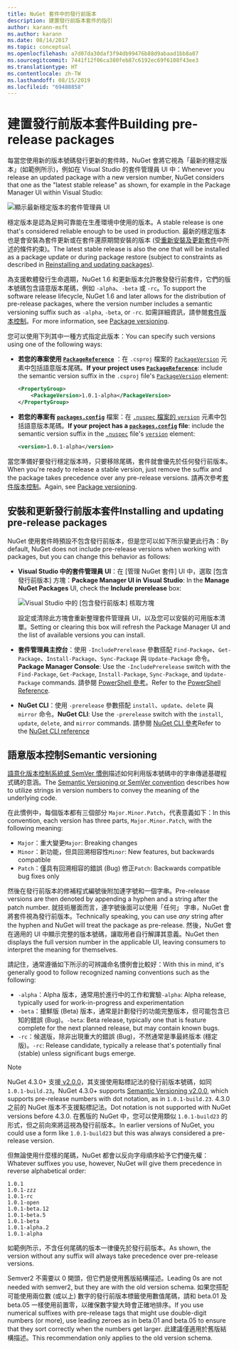 ```yaml
---
title: NuGet 套件中的發行前版本
description: 建置發行前版本套件的指引
author: karann-msft
ms.author: karann
ms.date: 08/14/2017
ms.topic: conceptual
ms.openlocfilehash: a7d07da30daf3f94db99476b88d9abaad1bb8a07
ms.sourcegitcommit: 7441f12f06ca380feb87c6192ec69f6108f43ee3
ms.translationtype: HT
ms.contentlocale: zh-TW
ms.lasthandoff: 08/15/2019
ms.locfileid: "69488858"
---
```

# <a name="building-pre-release-packages"></a><span data-ttu-id="56063-103">建置發行前版本套件</span><span class="sxs-lookup"><span data-stu-id="56063-103">Building pre-release packages</span></span>

<span data-ttu-id="56063-104">每當您使用新的版本號碼發行更新的套件時，NuGet 會將它視為「最新的穩定版本」(如範例所示)，例如在 Visual Studio 的套件管理員 UI 中：</span><span class="sxs-lookup"><span data-stu-id="56063-104">Whenever you release an updated package with a new version number, NuGet considers that one as the "latest stable release" as shown, for example in the Package Manager UI within Visual Studio:</span></span>

![顯示最新穩定版本的套件管理員 UI](media/Prerelease_01-LatestStable.png)

<span data-ttu-id="56063-106">穩定版本是認為足夠可靠能在生產環境中使用的版本。</span><span class="sxs-lookup"><span data-stu-id="56063-106">A stable release is one that's considered reliable enough to be used in production.</span></span> <span data-ttu-id="56063-107">最新的穩定版本也是會安裝為套件更新或在套件還原期間安裝的版本 (受[重新安裝及更新套件](../consume-packages/reinstalling-and-updating-packages.md)中所述的條件約束)。</span><span class="sxs-lookup"><span data-stu-id="56063-107">The latest stable release is also the one that will be installed as a package update or during package restore (subject to constraints as described in [Reinstalling and updating packages](../consume-packages/reinstalling-and-updating-packages.md)).</span></span>

<span data-ttu-id="56063-108">為支援軟體發行生命週期，NuGet 1.6 和更新版本允許散發發行前套件，它們的版本號碼包含語意版本尾碼，例如 `-alpha`、`-beta` 或 `-rc`。</span><span class="sxs-lookup"><span data-stu-id="56063-108">To support the software release lifecycle, NuGet 1.6 and later allows for the distribution of pre-release packages, where the version number includes a semantic versioning suffix such as `-alpha`, `-beta`, or `-rc`.</span></span> <span data-ttu-id="56063-109">如需詳細資訊，請參閱[套件版本控制](../concepts/package-versioning.md#pre-release-versions)。</span><span class="sxs-lookup"><span data-stu-id="56063-109">For more information, see [Package versioning](../concepts/package-versioning.md#pre-release-versions).</span></span>

<span data-ttu-id="56063-110">您可以使用下列其中一種方式指定此版本：</span><span class="sxs-lookup"><span data-stu-id="56063-110">You can specify such versions using one of the following ways:</span></span>

- <span data-ttu-id="56063-111">**若您的專案使用 [`PackageReference`](../consume-packages/package-references-in-project-files.md)** ：在 `.csproj` 檔案的 [`PackageVersion`](/dotnet/core/tools/csproj.md#packageversion) 元素中包括語意版本尾碼。</span><span class="sxs-lookup"><span data-stu-id="56063-111">**If your project uses [`PackageReference`](../consume-packages/package-references-in-project-files.md)**: include the semantic version suffix in the `.csproj` file's [`PackageVersion`](/dotnet/core/tools/csproj.md#packageversion) element:</span></span>

    ```xml
    <PropertyGroup>
        <PackageVersion>1.0.1-alpha</PackageVersion>
    </PropertyGroup>
    ```

- <span data-ttu-id="56063-112">**若您的專案有 [`packages.config`](../reference/packages-config.md)** 檔案：在 [`.nuspec`](../reference/nuspec.md)[ 檔案的 `version`](../reference/nuspec.md#version) 元素中包括語意版本尾碼。</span><span class="sxs-lookup"><span data-stu-id="56063-112">**If your project has a [`packages.config`](../reference/packages-config.md) file**: include the semantic version suffix in the [`.nuspec`](../reference/nuspec.md) file's [`version`](../reference/nuspec.md#version) element:</span></span>

    ```xml
    <version>1.0.1-alpha</version>
    ```

<span data-ttu-id="56063-113">當您準備好要發行穩定版本時，只要移除尾碼，套件就會優先於任何發行前版本。</span><span class="sxs-lookup"><span data-stu-id="56063-113">When you're ready to release a stable version, just remove the suffix and the package takes precedence over any pre-release versions.</span></span> <span data-ttu-id="56063-114">請再次參考[套件版本控制](../concepts/package-versioning.md#pre-release-versions)。</span><span class="sxs-lookup"><span data-stu-id="56063-114">Again, see [Package versioning](../concepts/package-versioning.md#pre-release-versions).</span></span>

## <a name="installing-and-updating-pre-release-packages"></a><span data-ttu-id="56063-115">安裝和更新發行前版本套件</span><span class="sxs-lookup"><span data-stu-id="56063-115">Installing and updating pre-release packages</span></span>

<span data-ttu-id="56063-116">NuGet 使用套件時預設不包含發行前版本，但是您可以如下所示變更此行為：</span><span class="sxs-lookup"><span data-stu-id="56063-116">By default, NuGet does not include pre-release versions when working with packages, but you can change this behavior as follows:</span></span>

- <span data-ttu-id="56063-117">**Visual Studio 中的套件管理員 UI**：在 [管理 NuGet 套件]  UI 中，選取 [包含發行前版本]  方塊：</span><span class="sxs-lookup"><span data-stu-id="56063-117">**Package Manager UI in Visual Studio**: In the **Manage NuGet Packages** UI, check the **Include prerelease** box:</span></span>

    ![Visual Studio 中的 [包含發行前版本] 核取方塊](media/Prerelease_02-CheckPrerelease.png)

    <span data-ttu-id="56063-119">設定或清除此方塊會重新整理套件管理員 UI，以及您可以安裝的可用版本清單。</span><span class="sxs-lookup"><span data-stu-id="56063-119">Setting or clearing this box will refresh the Package Manager UI and the list of available versions you can install.</span></span>

- <span data-ttu-id="56063-120">**套件管理員主控台**：使用 `-IncludePrerelease` 參數搭配 `Find-Package`、`Get-Package`、`Install-Package`、`Sync-Package` 與 `Update-Package` 命令。</span><span class="sxs-lookup"><span data-stu-id="56063-120">**Package Manager Console**: Use the `-IncludePrerelease` switch with the `Find-Package`, `Get-Package`, `Install-Package`, `Sync-Package`, and `Update-Package` commands.</span></span> <span data-ttu-id="56063-121">請參閱 [PowerShell 參考](../reference/powershell-reference.md)。</span><span class="sxs-lookup"><span data-stu-id="56063-121">Refer to the [PowerShell Reference](../reference/powershell-reference.md).</span></span>

- <span data-ttu-id="56063-122">**NuGet CLI**：使用 `-prerelease` 參數搭配 `install`、`update`、`delete` 與 `mirror` 命令。</span><span class="sxs-lookup"><span data-stu-id="56063-122">**NuGet CLI**: Use the `-prerelease` switch with the `install`, `update`, `delete`, and `mirror` commands.</span></span> <span data-ttu-id="56063-123">請參閱 [NuGet CLI 參考](../reference/nuget-exe-cli-reference.md)</span><span class="sxs-lookup"><span data-stu-id="56063-123">Refer to the [NuGet CLI reference](../reference/nuget-exe-cli-reference.md)</span></span>

## <a name="semantic-versioning"></a><span data-ttu-id="56063-124">語意版本控制</span><span class="sxs-lookup"><span data-stu-id="56063-124">Semantic versioning</span></span>

<span data-ttu-id="56063-125">[語意化版本控制系統或 SemVer 慣例](http://semver.org/spec/v1.0.0.html)描述如何利用版本號碼中的字串傳遞基礎程式碼的意涵。</span><span class="sxs-lookup"><span data-stu-id="56063-125">The [Semantic Versioning or SemVer convention](http://semver.org/spec/v1.0.0.html) describes how to utilize strings in version numbers to convey the meaning of the underlying code.</span></span>

<span data-ttu-id="56063-126">在此慣例中，每個版本都有三個部分 `Major.Minor.Patch`，代表意義如下：</span><span class="sxs-lookup"><span data-stu-id="56063-126">In this convention, each version has three parts, `Major.Minor.Patch`, with the following meaning:</span></span>

- <span data-ttu-id="56063-127">`Major`：重大變更</span><span class="sxs-lookup"><span data-stu-id="56063-127">`Major`: Breaking changes</span></span>
- <span data-ttu-id="56063-128">`Minor`：新功能，但具回溯相容性</span><span class="sxs-lookup"><span data-stu-id="56063-128">`Minor`: New features, but backwards compatible</span></span>
- <span data-ttu-id="56063-129">`Patch`：僅具有回溯相容的錯誤 (Bug) 修正</span><span class="sxs-lookup"><span data-stu-id="56063-129">`Patch`: Backwards compatible bug fixes only</span></span>

<span data-ttu-id="56063-130">然後在發行前版本的修補程式編號後附加連字號和一個字串。</span><span class="sxs-lookup"><span data-stu-id="56063-130">Pre-release versions are then denoted by appending a hyphen and a string after the patch number.</span></span> <span data-ttu-id="56063-131">就技術層面而言，連字號後面可以使用「任何」  字串，NuGet 會將套件視為發行前版本。</span><span class="sxs-lookup"><span data-stu-id="56063-131">Technically speaking, you can use *any* string after the hyphen and NuGet will treat the package as pre-release.</span></span> <span data-ttu-id="56063-132">然後，NuGet 會在適用的 UI 中顯示完整的版本號碼，讓取用者自行解譯其意義。</span><span class="sxs-lookup"><span data-stu-id="56063-132">NuGet then displays the full version number in the applicable UI, leaving consumers to interpret the meaning for themselves.</span></span>

<span data-ttu-id="56063-133">請記住，通常遵循如下所示的可辨識命名慣例會比較好：</span><span class="sxs-lookup"><span data-stu-id="56063-133">With this in mind, it's generally good to follow recognized naming conventions such as the following:</span></span>

- <span data-ttu-id="56063-134">`-alpha`：Alpha 版本，通常用於進行中的工作和實驗</span><span class="sxs-lookup"><span data-stu-id="56063-134">`-alpha`: Alpha release, typically used for work-in-progress and experimentation</span></span>
- <span data-ttu-id="56063-135">`-beta`：搶鮮版 (Beta) 版本，通常是計劃發行的功能完整版本，但可能包含已知的錯誤 (Bug)。</span><span class="sxs-lookup"><span data-stu-id="56063-135">`-beta`: Beta release, typically one that is feature complete for the next planned release, but may contain known bugs.</span></span>
- <span data-ttu-id="56063-136">`-rc`：候選版，除非出現重大的錯誤 (Bug)，不然通常是準最終版本 (穩定版)。</span><span class="sxs-lookup"><span data-stu-id="56063-136">`-rc`: Release candidate, typically a release that's potentially final (stable) unless significant bugs emerge.</span></span>

> [!Note]
> <span data-ttu-id="56063-137">NuGet 4.3.0+ 支援[ v2.0.0](http://semver.org/spec/v2.0.0.html)，其支援使用點標記法的發行前版本號碼，如同 `1.0.1-build.23`。</span><span class="sxs-lookup"><span data-stu-id="56063-137">NuGet 4.3.0+ supports [Semantic Versioning v2.0.0](http://semver.org/spec/v2.0.0.html), which supports pre-release numbers with dot notation, as in `1.0.1-build.23`.</span></span> <span data-ttu-id="56063-138">4\.3.0 之前的 NuGet 版本不支援點標記法。</span><span class="sxs-lookup"><span data-stu-id="56063-138">Dot notation is not supported with NuGet versions before 4.3.0.</span></span> <span data-ttu-id="56063-139">在舊版的 NuGet 中，您可以使用類似 `1.0.1-build23` 的形式，但之前向來將這視為發行前版本。</span><span class="sxs-lookup"><span data-stu-id="56063-139">In earlier versions of NuGet, you could use a form like `1.0.1-build23` but this was always considered a pre-release version.</span></span>

<span data-ttu-id="56063-140">但無論使用什麼樣的尾碼，NuGet 都會以反向字母順序給予它們優先權：</span><span class="sxs-lookup"><span data-stu-id="56063-140">Whatever suffixes you use, however, NuGet will give them precedence in reverse alphabetical order:</span></span>

    1.0.1
    1.0.1-zzz
    1.0.1-rc
    1.0.1-open
    1.0.1-beta.12
    1.0.1-beta.5
    1.0.1-beta
    1.0.1-alpha.2
    1.0.1-alpha

<span data-ttu-id="56063-141">如範例所示，不含任何尾碼的版本一律優先於發行前版本。</span><span class="sxs-lookup"><span data-stu-id="56063-141">As shown, the version without any suffix will always take precedence over pre-release versions.</span></span>

<span data-ttu-id="56063-142">Semver2 不需要以 0 開頭，但它們是使用舊版結構描述。</span><span class="sxs-lookup"><span data-stu-id="56063-142">Leading 0s are not needed with semver2, but they are with the old version schema.</span></span> <span data-ttu-id="56063-143">如果您搭配可能使用兩位數 (或以上) 數字的發行前版本標籤使用數值尾碼，請和 beta.01 及 beta.05 一樣使用前置零，以確保數字變大時會正確地排序。</span><span class="sxs-lookup"><span data-stu-id="56063-143">If you use numerical suffixes with pre-release tags that might use double-digit numbers (or more), use leading zeroes as in beta.01 and beta.05 to ensure that they sort correctly when the numbers get larger.</span></span> <span data-ttu-id="56063-144">此建議僅適用於舊版結構描述。</span><span class="sxs-lookup"><span data-stu-id="56063-144">This recommendation only applies to the old version schema.</span></span>
